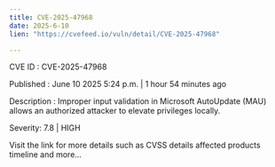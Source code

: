 ```yaml
---
title: CVE-2025-47968
date: 2025-6-10
lien: "https://cvefeed.io/vuln/detail/CVE-2025-47968"

---
```


CVE ID : CVE-2025-47968

Published :  June 10
2025
5:24 p.m. | 1 hour
54 minutes ago

Description : Improper input validation in Microsoft AutoUpdate (MAU) allows an authorized attacker to elevate privileges locally.

Severity: 7.8 | HIGH

Visit the link for more details
such as CVSS details
affected products
timeline
and more...
